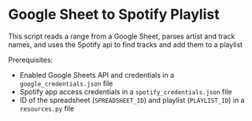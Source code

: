 # Google Sheet to Spotify Playlist

This script reads a range from a Google Sheet, parses artist and track names, and uses the Spotify api to find tracks and add them to a playlist

Prerequisites:

- Enabled Google Sheets API and credentials in a `google_credentials.json` file
- Spotify app access credentials in a `spotify_credentials.json` file
- ID of the spreadsheet (`SPREADSHEET_ID`) and playlist (`PLAYLIST_ID`) in a `resources.py` file
